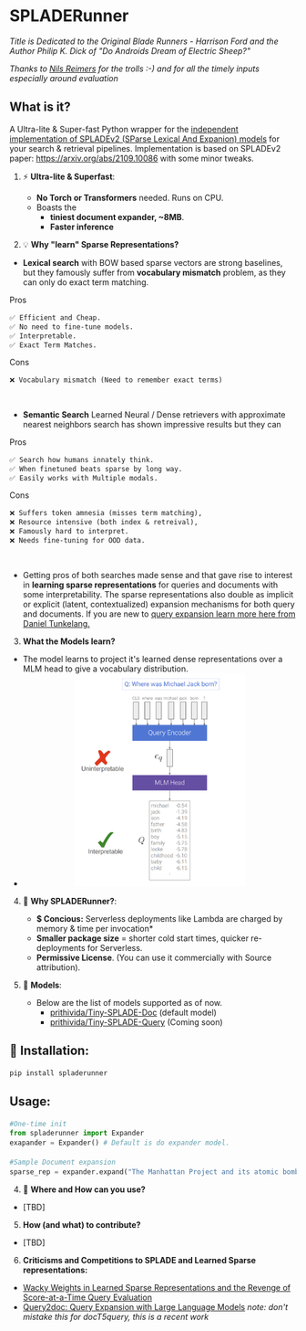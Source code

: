 # SPLADERunner

*Title is Dedicated to the Original Blade Runners - Harrison Ford and the Author  Philip K. Dick of "Do Androids Dream of Electric Sheep?"*

*Thanks to [Nils Reimers](https://www.linkedin.com/in/reimersnils/) for the trolls :-) and for all the timely inputs especially around evaluation*

## What is it?

A Ultra-lite &amp; Super-fast Python wrapper for the [independent implementation of SPLADEv2 (SParse Lexical And Expanion) models](https://huggingface.co/prithivida/Tiny-SPLADE-Doc) for your search & retrieval pipelines. Implementation is based on SPLADEv2 paper: https://arxiv.org/abs/2109.10086 with some minor tweaks.

1. ⚡ **Ultra-lite & Superfast**: 
    - **No Torch or Transformers** needed. Runs on CPU.
    - Boasts the 
        - **tiniest document expander, ~8MB**.
        - **Faster inference**
    
2. 💡 **Why "learn" Sparse Representations?**

- **Lexical search** with BOW based sparse vectors are strong baselines, but they famously suffer from **vocabulary mismatch** problem, as they can only do exact term matching. 

Pros

    ✅ Efficient and Cheap.
    ✅ No need to fine-tune models.
    ✅️ Interpretable.
    ✅️ Exact Term Matches.

Cons

    ❌ Vocabulary mismatch (Need to remember exact terms)

<br/>

- **Semantic Search** Learned Neural /  Dense retrievers with approximate nearest neighbors search has shown impressive results but they can 

Pros

    ✅ Search how humans innately think.
    ✅ When finetuned beats sparse by long way.
    ✅ Easily works with Multiple modals.

Cons

    ❌ Suffers token amnesia (misses term matching), 
    ❌ Resource intensive (both index & retreival), 
    ❌ Famously hard to interpret.
    ❌ Needs fine-tuning for OOD data.

<br/>

- Getting pros of both searches made sense and that gave rise to interest in **learning sparse representations** for queries and documents with some interpretability. The sparse representations also double as implicit or explicit (latent, contextualized) expansion mechanisms for both query and documents. If you are new to [query expansion learn more here from Daniel Tunkelang.](https://queryunderstanding.com/query-expansion-2d68d47cf9c8)


3. **What the Models learn?**
- The model learns to project it's learned dense representations over a MLM head to give a vocabulary distribution.
- <center><img src="./images/vocproj.png" width=300/></center>

4. 💸 **Why SPLADERunner?**:
    - **$ Concious:** Serverless deployments like Lambda are charged by memory & time per invocation*
    - **Smaller package size** = shorter cold start times, quicker re-deployments for Serverless.
    - **Permissive License**. (You can use it commercially with Source attribution).

5. 🎯 **Models**:
    - Below are the list of models supported as of now.
        * [prithivida/Tiny-SPLADE-Doc](https://huggingface.co/prithivida/Tiny-SPLADE-Doc) (default model)
        * [prithivida/Tiny-SPLADE-Query](https://huggingface.co/prithivida/Tiny-SPLADE-Query) (Coming soon)

## 🚀 Installation:
```python 
pip install spladerunner
```

## Usage:
```python
#One-time init
from spladerunner import Expander
exapander = Expander() # Default is do expander model.

#Sample Document expansion
sparse_rep = expander.expand("The Manhattan Project and its atomic bomb helped bring an end to World War II. Its legacy of peaceful uses of atomic energy continues to have an impact on history and science.")
```

4. 💸 **Where and How can you use?**
- [TBD]

5. **How (and what) to contribute?**
- [TBD]

6. **Criticisms and Competitions to SPLADE and Learned Sparse representations:**

- [Wacky Weights in Learned Sparse Representations and the Revenge of Score-at-a-Time Query Evaluation](https://arxiv.org/pdf/2110.11540.pdf)
- [Query2doc: Query Expansion with Large Language Models](https://arxiv.org/pdf/2303.07678.pdf) 
*note: don't mistake this for docT5query, this is a recent work*